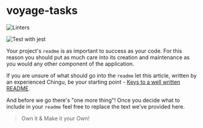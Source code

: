 # voyage-tasks

![Linters](https://github.com/chingu-voyages/v33-bears-team-15/workflows/Linters/badge.svg)

![Test with jest](https://github.com/chingu-voyages/v33-bears-team-15/workflows/Test%20with%20jest/badge.svg)

Your project's `readme` is as important to success as your code. For 
this reason you should put as much care into its creation and maintenance
as you would any other component of the application.

If you are unsure of what should go into the `readme` let this article,
written by an experienced Chingu, be your starting point - 
[Keys to a well written README](https://tinyurl.com/yk3wubft).

And before we go there's "one more thing"! Once you decide what to include
in your `readme` feel free to replace the text we've provided here.

> Own it & Make it your Own!
